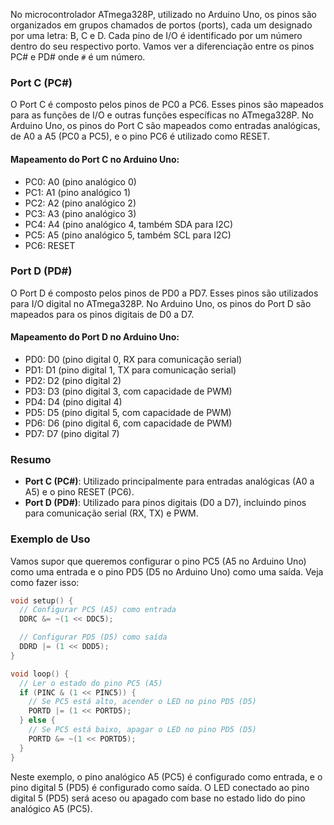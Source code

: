 No microcontrolador ATmega328P, utilizado no Arduino Uno, os pinos são organizados em grupos chamados de portos (ports), cada um designado por uma letra: B, C e D. Cada pino de I/O é identificado por um número dentro do seu respectivo porto. Vamos ver a diferenciação entre os pinos PC# e PD# onde `#` é um número.

### Port C (PC#)

O Port C é composto pelos pinos de PC0 a PC6. Esses pinos são mapeados para as funções de I/O e outras funções específicas no ATmega328P. No Arduino Uno, os pinos do Port C são mapeados como entradas analógicas, de A0 a A5 (PC0 a PC5), e o pino PC6 é utilizado como RESET.

#### Mapeamento do Port C no Arduino Uno:
- PC0: A0 (pino analógico 0)
- PC1: A1 (pino analógico 1)
- PC2: A2 (pino analógico 2)
- PC3: A3 (pino analógico 3)
- PC4: A4 (pino analógico 4, também SDA para I2C)
- PC5: A5 (pino analógico 5, também SCL para I2C)
- PC6: RESET

### Port D (PD#)

O Port D é composto pelos pinos de PD0 a PD7. Esses pinos são utilizados para I/O digital no ATmega328P. No Arduino Uno, os pinos do Port D são mapeados para os pinos digitais de D0 a D7.

#### Mapeamento do Port D no Arduino Uno:
- PD0: D0 (pino digital 0, RX para comunicação serial)
- PD1: D1 (pino digital 1, TX para comunicação serial)
- PD2: D2 (pino digital 2)
- PD3: D3 (pino digital 3, com capacidade de PWM)
- PD4: D4 (pino digital 4)
- PD5: D5 (pino digital 5, com capacidade de PWM)
- PD6: D6 (pino digital 6, com capacidade de PWM)
- PD7: D7 (pino digital 7)

### Resumo

- **Port C (PC#)**: Utilizado principalmente para entradas analógicas (A0 a A5) e o pino RESET (PC6).
- **Port D (PD#)**: Utilizado para pinos digitais (D0 a D7), incluindo pinos para comunicação serial (RX, TX) e PWM.

### Exemplo de Uso

Vamos supor que queremos configurar o pino PC5 (A5 no Arduino Uno) como uma entrada e o pino PD5 (D5 no Arduino Uno) como uma saída. Veja como fazer isso:

```cpp
void setup() {
  // Configurar PC5 (A5) como entrada
  DDRC &= ~(1 << DDC5);

  // Configurar PD5 (D5) como saída
  DDRD |= (1 << DDD5);
}

void loop() {
  // Ler o estado do pino PC5 (A5)
  if (PINC & (1 << PINC5)) {
    // Se PC5 está alto, acender o LED no pino PD5 (D5)
    PORTD |= (1 << PORTD5);
  } else {
    // Se PC5 está baixo, apagar o LED no pino PD5 (D5)
    PORTD &= ~(1 << PORTD5);
  }
}
```

Neste exemplo, o pino analógico A5 (PC5) é configurado como entrada, e o pino digital 5 (PD5) é configurado como saída. O LED conectado ao pino digital 5 (PD5) será aceso ou apagado com base no estado lido do pino analógico A5 (PC5).

